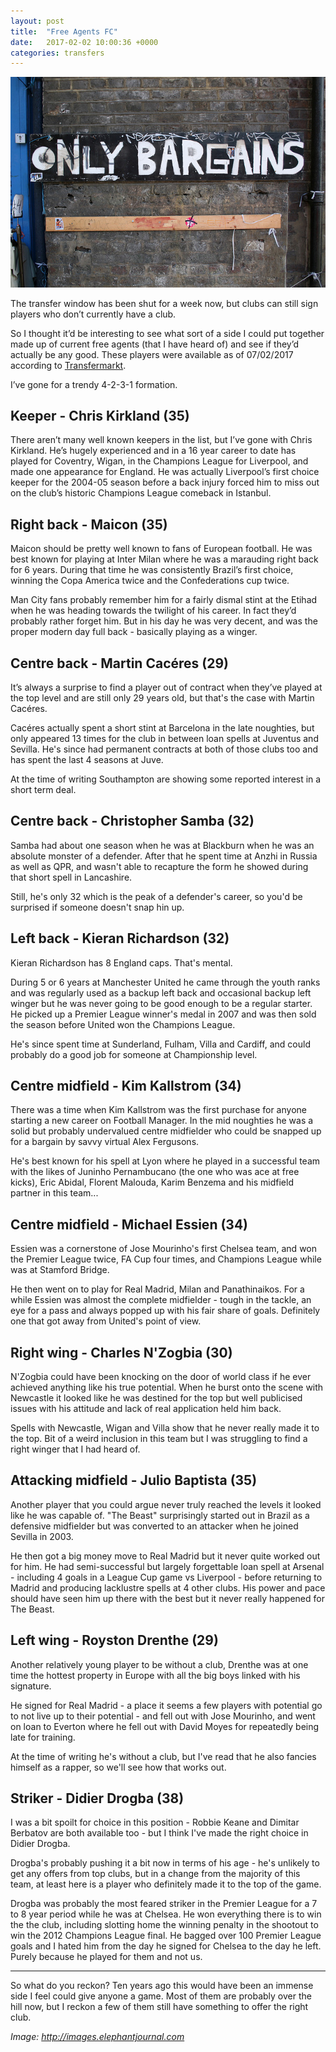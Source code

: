 ```yaml
---
layout: post
title:  "Free Agents FC"
date:   2017-02-02 10:00:36 +0000
categories: transfers
---
```

![Bargains](/assets/img/bargains.jpg)

The transfer window has been shut for a week now, but clubs can still sign players who don’t currently have a club.

So I thought it’d be interesting to see what sort of a side I could put together made up of current free agents (that I have heard of) and see if they’d actually be any good. These players were available as of 07/02/2017 according to [Transfermarkt](http://www.transfermarkt.co.uk/spieler/vertragslosespieler/statistik/1/plus//galerie/0?ausrichtung=alle&spielerposition_id=alle&land_id=alle&wettbewerb_id=alle&seit=alle&yt0=Show).

I’ve gone for a trendy 4-2-3-1 formation.

## Keeper - Chris Kirkland (35)

There aren’t many well known keepers in the list, but I’ve gone with Chris Kirkland. He’s hugely experienced and in a 16 year career to date has played for Coventry, Wigan, in the Champions League for Liverpool, and made one appearance for England. He was actually Liverpool’s first choice keeper for the 2004-05 season before a back injury forced him to miss out on the club’s historic Champions League comeback in Istanbul.

## Right back - Maicon (35)
Maicon should be pretty well known to fans of European football. He was best known for playing at Inter Milan where he was a marauding right back for 6 years. During that time he was consistently Brazil’s first choice, winning the Copa America twice and the Confederations cup twice.

Man City fans probably remember him for a fairly dismal stint at the Etihad when he was heading towards the twilight of his career. In fact they’d probably rather forget him. But in his day he was very decent, and was the proper modern day full back - basically playing as a winger.

## Centre back - Martin Cacéres (29)
It’s always a surprise to find a player out of contract when they’ve played at the top level and are still only 29 years old, but that's the case with Martin Cacéres.

Cacéres actually spent a short stint at Barcelona in the late noughties, but only appeared 13 times for the club in between loan spells at Juventus and Sevilla. He's since had permanent contracts at both of those clubs too and has spent the last 4 seasons at Juve.

At the time of writing Southampton are showing some reported interest in a short term deal.

## Centre back - Christopher Samba (32)
Samba had about one season when he was at Blackburn when he was an absolute monster of a defender. After that he spent time at Anzhi in Russia as well as QPR, and wasn't able to recapture the form he showed during that short spell in Lancashire.

Still, he's only 32 which is the peak of a defender's career, so you'd be surprised if someone doesn't snap hin up.

## Left back - Kieran Richardson (32)
Kieran Richardson has 8 England caps. That's mental.

During 5 or 6 years at Manchester United he came through the youth ranks and was regularly used as a backup left back and occasional backup left winger but he was never going to be good enough to be a regular starter. He picked up a Premier League winner's medal in 2007 and was then sold the season before United won the Champions League.

He's since spent time at Sunderland, Fulham, Villa and Cardiff, and could probably do a good job for someone at Championship level.

## Centre midfield - Kim Kallstrom (34)
There was a time when Kim Kallstrom was the first purchase for anyone starting a new career on Football Manager. In the mid noughties he was a solid but probably undervalued centre midfielder who could be snapped up for a bargain by savvy virtual Alex Fergusons.

He's best known for his spell at Lyon where he played in a successful team with the likes of Juninho Pernambucano (the one who was ace at free kicks), Eric Abidal, Florent Malouda, Karim Benzema and his midfield partner in this team...

## Centre midfield - Michael Essien (34)
Essien was a cornerstone of Jose Mourinho's first Chelsea team, and won the Premier League twice, FA Cup four times, and Champions League while was at Stamford Bridge.

He then went on to play for Real Madrid, Milan and Panathinaikos. For a while Essien was almost the complete midfielder - tough in the tackle, an eye for a pass and always popped up with his fair share of goals. Definitely one that got away from United's point of view.

## Right wing - Charles N'Zogbia (30)
N'Zogbia could have been knocking on the door of world class if he ever achieved anything like his true potential. When he burst onto the scene with Newcastle it looked like he was destined for the top but well publicised issues with his attitude and lack of real application held him back.

Spells with Newcastle, Wigan and Villa show that he never really made it to the top. Bit of a weird inclusion in this team but I was struggling to find a right winger that I had heard of.

## Attacking midfield - Julio Baptista (35)
Another player that you could argue never truly reached the levels it looked like he was capable of. "The Beast" surprisingly started out in Brazil as a defensive midfielder but was converted to an attacker when he joined Sevilla in 2003.

He then got a big money move to Real Madrid but it never quite worked out for him. He had semi-successful but largely forgettable loan spell at Arsenal - including 4 goals in a League Cup game vs Liverpool - before returning to Madrid and producing lacklustre spells at 4 other clubs. His power and pace should have seen him up there with the best but it never really happened for The Beast.

## Left wing - Royston Drenthe (29)
Another relatively young player to be without a club, Drenthe was at one time the hottest property in Europe with all the big boys linked with his signature.

He signed for Real Madrid - a place it seems a few players with potential go to not live up to their potential - and fell out with Jose Mourinho, and went on loan to Everton where he fell out with David Moyes for repeatedly being late for training.

At the time of writing he's without a club, but I've read that he also fancies himself as a rapper, so we'll see how that works out.

## Striker - Didier Drogba (38)
I was a bit spoilt for choice in this position - Robbie Keane and Dimitar Berbatov are both available too - but I think I've made the right choice in Didier Drogba.

Drogba's probably pushing it a bit now in terms of his age - he's unlikely to get any offers from top clubs, but in a change from the majority of this team,  at least here is a player who definitely made it to the top of the game.

Drogba was probably the most feared striker in the Premier League for a 7 to 8 year period while he was at Chelsea. He won everything there is to win the the club, including slotting home the winning penalty in the shootout to win the 2012 Champions League final. He bagged over 100 Premier League goals and I hated him from the day he signed for Chelsea to the day he left. Purely because he played for them and not us.

---

So what do you reckon? Ten years ago this would have been an immense side I feel could give anyone a game. Most of them are probably over the hill now, but I reckon a few of them still have something to offer the right club.

_Image: http://images.elephantjournal.com_
